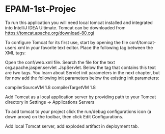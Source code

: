 # EPAM-1st-Projec

   
To run this application you will need local tomcat installed and integrated into IntelliJ IDEA Ultimate.
Tomcat can be downloaded from https://tomcat.apache.org/download-80.cgi

To configure Tomcat for its first use, start by opening the file conf/tomcat-users.xml in
your favorite text editor. Place the following tag between the <tomcat-users>
</tomcat-users> XML tags:
<user username="admin" password="admin" roles="manager-gui,admin-gui" />


Open the conf/web.xml file. Search the file for the text org.apache.jasper.servlet
.JspServlet. Below the tag that contains this text are two <init-param> tags. You
learn about Servlet init parameters in the next chapter, but for now add the following init
parameters below the existing init parameters:

<init-param>
<param-name>compilerSourceVM</param-name>
<param-value>1.8</param-value>
</init-param>
<init-param>
<param-name>compilerTargetVM</param-name>
<param-value>1.8</param-value>
</init-param>



Add Tomcat as a local application server by providing path to your Tomcat directory in Settings -> Applications Servers



To add tomcat to your project click the run/debug configurations icon (a down arrow) on the toolbar, then click Edit Configurations.

Add local Tomcat server, add exploded artifact in deployment tab.